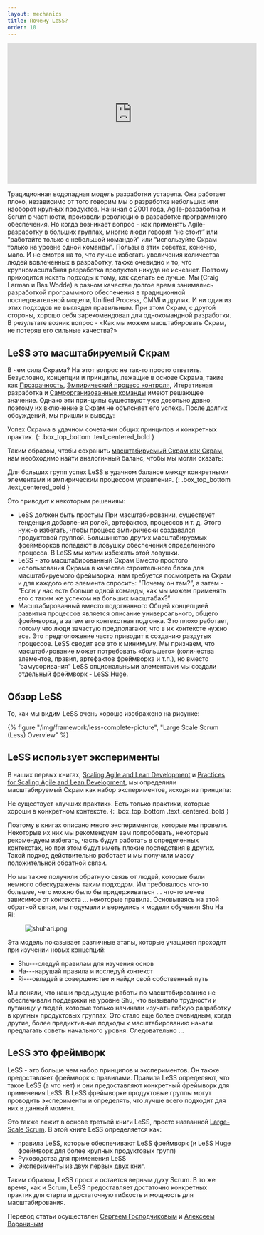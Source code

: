```yaml
---
layout: mechanics
title: Почему LeSS?
order: 10
---
```


<iframe width="560" height="315"
src="https://www.youtube.com/embed/cvz4364pC0g" frameborder="0"
allowfullscreen></iframe>

Традиционная водопадная модель разработки устарела. Она работает плохо, независимо от того говорим мы о разработке небольших или наоборот крупных продуктов. Начиная с 2001 года, Agile-разработка и Scrum в частности, произвели революцию в разработке программного обеспечения. Но когда возникает вопрос - как применять Agile-разработку в больших группах, многие люди говорят “не стоит” или “работайте только с небольшой командой” или “используйте Скрам только на уровне одной команды". Пользы в этих советах, конечно, мало. И не смотря на то, что лучше избегать увеличения количества людей вовлеченных в разработку, также очевидно и то, что крупномасштабная разработка продуктов никуда не исчезнет. Поэтому приходится искать подходы к тому, как сделать ее лучше.
Мы (Craig Larman и Bas Wodde) в разном качестве долгое время занимались разработкой программного обеспечения в традиционной последовательной модели, Unified Process, CMMi и других. И ни один из этих подходов не выглядел правильным. При этом Скрам, с другой стороны, хорошо себя зарекомендовал для однокомандной разработки. В результате возник вопрос - «Как мы можем масштабировать Скрам, не потеряв его сильные качества?»

## LeSS это масштабируемый Скрам

В чем сила Скрама? На этот вопрос не так-то просто ответить. Безусловно, концепции и принципы, лежащие в основе Скрама, такие как [Прозрачность](../principles/transparency.html), [Эмпирический процесс контроля](../principles/empirical-process-control), Итеративная разработка и [Самоорганизованные команды](../management/self_managing_teams.html) имеют решающее значение. Однако эти принципы существуют уже довольно давно, поэтому их включение в Скрам не объясняет его успеха. После долгих обсуждений, мы пришли к выводу:

Успех Скрама в удачном сочетании общих принципов и конкретных практик.
{: .box_top_bottom  .text_centered_bold }

Таким образом, чтобы сохранить [масштабируемый Скрам как Скрам](../principles/large_scale_scrum_is_scrum.html), нам необходимо найти аналогичный баланс, чтобы мы могли сказать:

Для больших групп успех LeSS в удачном балансе между конкретными элементами и эмпирическим процессом управления.
{: .box_top_bottom  .text_centered_bold }

Это приводит к некоторым решениям:

* LeSS  должен быть простым
При масштабировании, существует тенденция добавления ролей, артефактов, процессов и т. д. Этого нужно избегать, чтобы процесс эмпирически создавался продуктовой группой. Большинство других масштабируемых фреймворков попадают в ловушку обеспечения определенного процесса. В LeSS мы хотим избежать этой ловушки.
* LeSS - это масштабированный Скрам
Вместо простого использования Скрама в качестве строительного блока для масштабируемого фреймворка, нам требуется посмотреть на Скрам и для каждого его элемента спросить: "Почему он там?”, а затем -  ”Если у нас есть больше одной команды, как мы можем применять его с таким же успехом на больших масштабах?”
* Масштабированный вместо подогнанного
Общей концепцией развития процессов является описание универсального, общего фреймворка, а затем его контекстная подгонка. Это плохо работает, потому что люди зачастую предполагают, что в их контексте нужно все. Это предположение часто приводит к созданию раздутых процессов. LeSS сводит все это к минимуму. Мы признаем, что масштабирование может потребовать «большего» (количества элементов, правил, артефактов фреймворка и т.п.), но вместо "замусоривания" LeSS опциональными элементами мы создали отдельный фреймворк -  [LeSS Huge](../less-huge/index.html).

## Обзор LeSS

То, как мы видим LeSS очень хорошо изображено на рисунке:

<div>
  {% figure "/img/framework/less-complete-picture", "Large Scale Scrum (Less) Overview" %}
</div>

## LeSS использует эксперименты

В наших первых книгах, [Scaling Agile and Lean Development](http://www.amazon.com/Scaling-Lean-Agile-Development-Organizational/dp/0321480961) и [Practices for Scaling Agile and Lean Development](http://www.amazon.com/Practices-Scaling-Lean-Agile-Development/dp/0321636406), мы определили масштабируемый Скрам как набор экспериментов, исходя из принципа:

Не существует «лучших практик». Есть только практики, которые хороши в конкретном контексте.
{: .box_top_bottom  .text_centered_bold }

Поэтому в книгах описано много экспериментов, которые мы провели. Некоторые их них мы рекомендуем вам попробовать, некоторые рекомендуем избегать, часть будут работать в определенных контекстах, но при этом будут иметь плохие последствия в других. Такой подход действительно работает и мы получили массу положительной обратной связи. 

Но мы также получили обратную связь от людей, которые были немного обескуражены таким подходом. Им требовалось что-то большее, чего можно было бы придерживаться ... что-то менее зависимое от контекста ... некоторые правила. Основываясь на этой обратной связи, мы подумали и вернулись к модели обучения Shu Ha Ri:

<figure>
  <img src="/img/framework/shuhari.png" alt="shuhari.png">
</figure>

Эта модель показывает различные этапы, которые учащиеся проходят при изучении новых концепций:

* Shu---следуй правилам для изучения основ
* Ha---нарушай правила и исследуй контекст
* Ri---овладей в совершенстве и найди свой собственный путь

Мы поняли, что наши предыдущие работы по масштабированию не обеспечивали поддержки на уровне Shu, что вызывало трудности и путаницу у людей, которые только начинали изучать гибкую разработку в крупных продуктовых группах. Это стало еще более очевидным, когда другие, более предиктивные подходы к масштабированию начали предлагать советы начального уровня. Следовательно ...

## LeSS это фреймворк

LeSS - это больше чем набор принципов и экспериментов. Он также предоставляет фреймворк с правилами. Правила LeSS определяют, что такое LeSS (а что нет) и они предоставляют конкретный фреймворк для применения LeSS. В LeSS фреймворке продуктовые группы могут проводить эксперименты и определять, что лучше всего подходит для них в данный момент.

Это также лежит в основе третьей книги LeSS, просто названной [Large-Scale Scrum](http://www.amazon.com/Large-Scale-Scrum-More-Craig-Larman/dp/0321985710). В этой книге LeSS определяется как:

* правила LeSS, которые обеспечивают LeSS фреймворк (и LeSS Huge фреймворк для более крупных продуктовых групп)
* Руководства для применения LeSS
* Эксперименты из двух первых двух книг.

Таким образом, LeSS прост и остается верным духу Scrum. В то же время, как и Scrum, LeSS предоставляет достаточно конкретных практик для старта и достаточную гибкость и мощность для масштабирования.

Перевод статьи осуществлен [Сергеем Господчиковым](https://less.works/ru/profiles/sergey-gospodchikov) и [Алексеем Ворониным](https://facebook.com/agileinjection)
